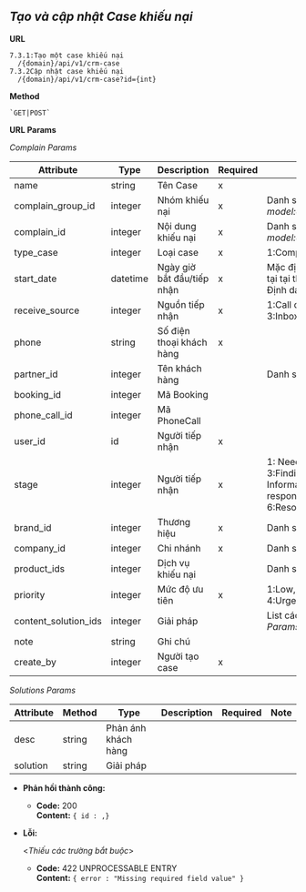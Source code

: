 ***Tạo và cập nhật Case khiếu nại***
----
 **URL**
    
    7.3.1:Tạo một case khiếu nại
      /{domain}/api/v1/crm-case
    7.3.2Cập nhật case khiếu nại 
      /{domain}/api/v1/crm-case?id={int}
 **Method**

    `GET|POST`
 **URL Params**
  
  *Complain Params*
  
  | Attribute| Type  | Description  |  Required | Note |
  |---|---|---|---|---|
  | name | string  | Tên Case | x  |
  | complain_group_id| integer  | Nhóm khiếu nại | x  | Danh sách nhóm khiếu nại  _model:crm.complain.group_ |
  | complain_id| integer  | Nội dung khiếu nại | x  | Danh sách khiếu nại  _model:crm.complain_ |
  | type_case| integer  | Loại case | x  | 1:Complain, 2:Warning |
  | start_date| datetime  | Ngày giờ bắt đầu/tiếp nhận | x  | Mặc định là thời gian hiện tại tại thời điểm tạo case. Định dạng _Y-M-D H:M:S_ |
  | receive_source| integer  | Nguồn tiếp nhận | x  | 1:Call center, 2:Email, 3:Inbox, 4:Directly |
  | phone| string  | Số điện thoại khách hàng | x  |
  | partner_id| integer  | Tên khách hàng |   | Danh sách khách hàng |
  | booking_id| integer  | Mã Booking |   |
  | phone_call_id| integer  | Mã PhoneCall |   |
  | user_id| id  | Người tiếp nhận | x  |   |
  | stage| integer  | Người tiếp nhận | x  | 1: Need, 2: Processing, 3:Finding more Information, 4:Waiting response, 5:Need to track, 6:Resolved, 7:Complete  |
  | brand_id| integer  | Thương hiệu | x  | Danh sách Thương hiệu |
  | company_id| integer  | Chi nhánh | x  | Danh sách Chi nhánh |
  | product_ids| integer  | Dịch vụ khiếu nại |   | Danh sách dịch vụ |
  | priority| integer  | Mức độ ưu tiên | x  | 1:Low, 2:Normal, 3:High, 4:Urgent |
  | content_solution_ids| integer  | Giải pháp |   | List các nội dung: _Solution Params_ |
  | note| string  | Ghi chú |   |  |
  | create_by| integer  | Người tạo case | x  |  |


  *Solutions Params*
  
  | Attribute  | Method  | Type  | Description  |  Required | Note |
  |---|---|---|---|---|---|
  | desc| string  | Phản ánh khách hàng |   |  |
  | solution| string  | Giải pháp |   |  |

* **Phản hồi thành công:**

  * **Code:** 200 <br />
    **Content:** `{ id : ,}`
 
* **Lỗi:**
    
  <_Thiếu các trường bắt buộc_>

  * **Code:** 422 UNPROCESSABLE ENTRY <br />
    **Content:** `{ error : "Missing required field value" }`
